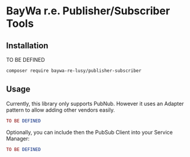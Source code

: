 BayWa r.e. Publisher/Subscriber Tools
=====================================

## Installation

TO BE DEFINED

```bash
composer require baywa-re-lusy/publisher-subscriber
```

## Usage

Currently, this library only supports PubNub. However it uses an Adapter pattern to allow adding other vendors easily.

```php
TO BE DEFINED
```

Optionally, you can include then the PubSub Client into your Service Manager:

```php
TO BE DEFINED
```
